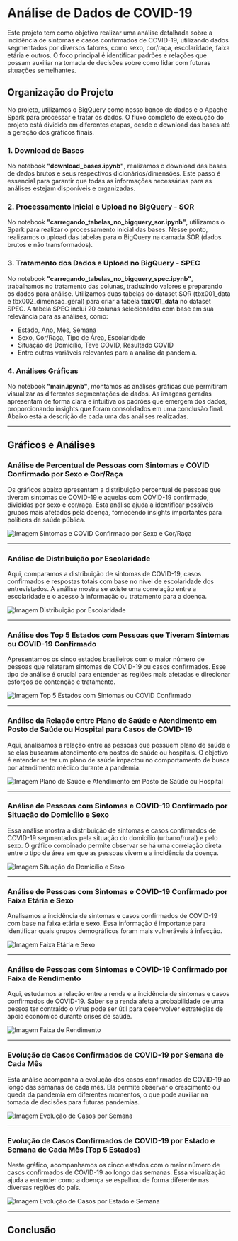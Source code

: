 # Análise de Dados de COVID-19

Este projeto tem como objetivo realizar uma análise detalhada sobre a incidência de sintomas e casos confirmados de COVID-19, utilizando dados segmentados por diversos fatores, como sexo, cor/raça, escolaridade, faixa etária e outros. O foco principal é identificar padrões e relações que possam auxiliar na tomada de decisões sobre como lidar com futuras situações semelhantes.

## Organização do Projeto

No projeto, utilizamos o BigQuery como nosso banco de dados e o Apache Spark para processar e tratar os dados. O fluxo completo de execução do projeto está dividido em diferentes etapas, desde o download das bases até a geração dos gráficos finais.

### 1. Download de Bases

No notebook **"download_bases.ipynb"**, realizamos o download das bases de dados brutos e seus respectivos dicionários/dimensões. Este passo é essencial para garantir que todas as informações necessárias para as análises estejam disponíveis e organizadas.

### 2. Processamento Inicial e Upload no BigQuery - SOR

No notebook **"carregando_tabelas_no_bigquery_sor.ipynb"**, utilizamos o Spark para realizar o processamento inicial das bases. Nesse ponto, realizamos o upload das tabelas para o BigQuery na camada SOR (dados brutos e não transformados).

### 3. Tratamento dos Dados e Upload no BigQuery - SPEC

No notebook **"carregando_tabelas_no_bigquery_spec.ipynb"**, trabalhamos no tratamento das colunas, traduzindo valores e preparando os dados para análise. Utilizamos duas tabelas do dataset SOR (tbx001_data e tbx002_dimensao_geral) para criar a tabela **tbx001_data** no dataset SPEC. A tabela SPEC inclui 20 colunas selecionadas com base em sua relevância para as análises, como:

- Estado, Ano, Mês, Semana
- Sexo, Cor/Raça, Tipo de Área, Escolaridade
- Situação de Domicílio, Teve COVID, Resultado COVID
- Entre outras variáveis relevantes para a análise da pandemia.

### 4. Análises Gráficas

No notebook **"main.ipynb"**, montamos as análises gráficas que permitiram visualizar as diferentes segmentações de dados. As imagens geradas apresentam de forma clara e intuitiva os padrões que emergem dos dados, proporcionando insights que foram consolidados em uma conclusão final. Abaixo está a descrição de cada uma das análises realizadas.

---

## Gráficos e Análises

### Análise de Percentual de Pessoas com Sintomas e COVID Confirmado por Sexo e Cor/Raça

Os gráficos abaixo apresentam a distribuição percentual de pessoas que tiveram sintomas de COVID-19 e aquelas com COVID-19 confirmado, divididas por sexo e cor/raça. Esta análise ajuda a identificar possíveis grupos mais afetados pela doença, fornecendo insights importantes para políticas de saúde pública.

![Imagem Sintomas e COVID Confirmado por Sexo e Cor/Raça](./imagens/imagem1.png)

---

### Análise de Distribuição por Escolaridade

Aqui, comparamos a distribuição de sintomas de COVID-19, casos confirmados e respostas totais com base no nível de escolaridade dos entrevistados. A análise mostra se existe uma correlação entre a escolaridade e o acesso à informação ou tratamento para a doença.

![Imagem Distribuição por Escolaridade](./imagens/imagem2.png)

---

### Análise dos Top 5 Estados com Pessoas que Tiveram Sintomas ou COVID-19 Confirmado

Apresentamos os cinco estados brasileiros com o maior número de pessoas que relataram sintomas de COVID-19 ou casos confirmados. Esse tipo de análise é crucial para entender as regiões mais afetadas e direcionar esforços de contenção e tratamento.

![Imagem Top 5 Estados com Sintomas ou COVID Confirmado](./imagens/imagem3.png)

---

### Análise da Relação entre Plano de Saúde e Atendimento em Posto de Saúde ou Hospital para Casos de COVID-19

Aqui, analisamos a relação entre as pessoas que possuem plano de saúde e se elas buscaram atendimento em postos de saúde ou hospitais. O objetivo é entender se ter um plano de saúde impactou no comportamento de busca por atendimento médico durante a pandemia.

![Imagem Plano de Saúde e Atendimento em Posto de Saúde ou Hospital](./imagens/imagem4.png)

---

### Análise de Pessoas com Sintomas e COVID-19 Confirmado por Situação do Domicílio e Sexo

Essa análise mostra a distribuição de sintomas e casos confirmados de COVID-19 segmentados pela situação do domicílio (urbano/rural) e pelo sexo. O gráfico combinado permite observar se há uma correlação direta entre o tipo de área em que as pessoas vivem e a incidência da doença.

![Imagem Situação do Domicílio e Sexo](./imagens/imagem5.png)

---

### Análise de Pessoas com Sintomas e COVID-19 Confirmado por Faixa Etária e Sexo

Analisamos a incidência de sintomas e casos confirmados de COVID-19 com base na faixa etária e sexo. Essa informação é importante para identificar quais grupos demográficos foram mais vulneráveis à infecção.

![Imagem Faixa Etária e Sexo](./imagens/imagem6.png)

---

### Análise de Pessoas com Sintomas e COVID-19 Confirmado por Faixa de Rendimento

Aqui, estudamos a relação entre a renda e a incidência de sintomas e casos confirmados de COVID-19. Saber se a renda afeta a probabilidade de uma pessoa ter contraído o vírus pode ser útil para desenvolver estratégias de apoio econômico durante crises de saúde.

![Imagem Faixa de Rendimento](./imagens/imagem7.png)

---

### Evolução de Casos Confirmados de COVID-19 por Semana de Cada Mês

Esta análise acompanha a evolução dos casos confirmados de COVID-19 ao longo das semanas de cada mês. Ela permite observar o crescimento ou queda da pandemia em diferentes momentos, o que pode auxiliar na tomada de decisões para futuras pandemias.

![Imagem Evolução de Casos por Semana](./imagens/imagem8.png)

---

### Evolução de Casos Confirmados de COVID-19 por Estado e Semana de Cada Mês (Top 5 Estados)

Neste gráfico, acompanhamos os cinco estados com o maior número de casos confirmados de COVID-19 ao longo das semanas. Essa visualização ajuda a entender como a doença se espalhou de forma diferente nas diversas regiões do país.

![Imagem Evolução de Casos por Estado e Semana](./imagens/imagem9.png)

---

## Conclusão

